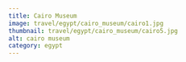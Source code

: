 ```yaml
---
title: Cairo Museum
image: travel/egypt/cairo_museum/cairo1.jpg
thumbnail: travel/egypt/cairo_museum/cairo5.jpg
alt: cairo museum
category: egypt
---
```

